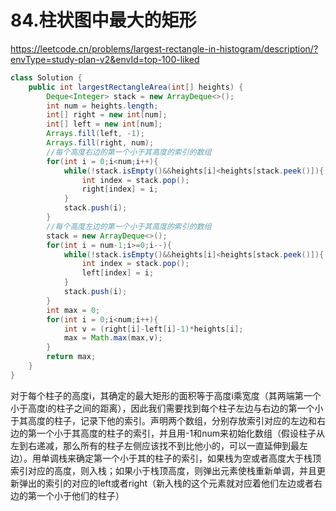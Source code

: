 # 84.柱状图中最大的矩形

https://leetcode.cn/problems/largest-rectangle-in-histogram/description/?envType=study-plan-v2&envId=top-100-liked

```java
class Solution {
    public int largestRectangleArea(int[] heights) {
        Deque<Integer> stack = new ArrayDeque<>();
        int num = heights.length;
        int[] right = new int[num];
        int[] left = new int[num];
        Arrays.fill(left, -1);
        Arrays.fill(right, num);
        //每个高度右边的第一个小于其高度的索引的数组
        for(int i = 0;i<num;i++){
            while(!stack.isEmpty()&&heights[i]<heights[stack.peek()]){
                int index = stack.pop();
                right[index] = i;
            }
            stack.push(i);
        }
        //每个高度左边的第一个小于其高度的索引的数组
        stack = new ArrayDeque<>();
        for(int i = num-1;i>=0;i--){
            while(!stack.isEmpty()&&heights[i]<heights[stack.peek()]){
                int index = stack.pop();
                left[index] = i;
            }
            stack.push(i);
        }
        int max = 0;
        for(int i = 0;i<num;i++){
            int v = (right[i]-left[i]-1)*heights[i];
            max = Math.max(max,v);
        }
        return max;
    }
}
```

对于每个柱子的高度i，其确定的最大矩形的面积等于高度i乘宽度（其两端第一个小于高度i的柱子之间的距离），因此我们需要找到每个柱子左边与右边的第一个小于其高度的柱子，记录下他的索引。声明两个数组，分别存放索引对应的左边和右边的第一个小于其高度的柱子的索引，并且用-1和num来初始化数组（假设柱子从左到右递减，那么所有的柱子左侧应该找不到比他小的，可以一直延伸到最左边）。用单调栈来确定第一个小于其的柱子的索引，如果栈为空或者高度大于栈顶索引对应的高度，则入栈；如果小于栈顶高度，则弹出元素使栈重新单调，并且更新弹出的索引的对应的left或者right（新入栈的这个元素就对应着他们左边或者右边的第一个小于他们的柱子）